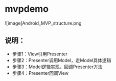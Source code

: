 # mvpdemo
![image]Android_MVP_structure.png
## 说明：
- 步骤1：View引用Presenter
- 步骤2：Presenter调用Model，走Model具体逻辑
- 步骤3：Model逻辑实现，回调Presenter方法
- 步骤4：Presenter回调View
